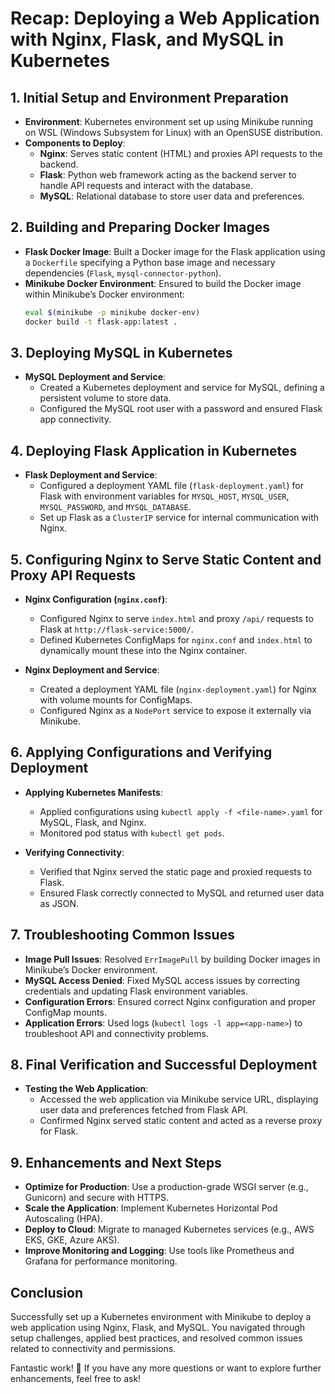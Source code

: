 
# Recap: Deploying a Web Application with Nginx, Flask, and MySQL in Kubernetes

## 1. Initial Setup and Environment Preparation

- **Environment**: Kubernetes environment set up using Minikube running on WSL (Windows Subsystem for Linux) with an OpenSUSE distribution.
- **Components to Deploy**:
  - **Nginx**: Serves static content (HTML) and proxies API requests to the backend.
  - **Flask**: Python web framework acting as the backend server to handle API requests and interact with the database.
  - **MySQL**: Relational database to store user data and preferences.

## 2. Building and Preparing Docker Images

- **Flask Docker Image**: Built a Docker image for the Flask application using a `Dockerfile` specifying a Python base image and necessary dependencies (`Flask`, `mysql-connector-python`).
- **Minikube Docker Environment**: Ensured to build the Docker image within Minikube’s Docker environment:
  ```bash
  eval $(minikube -p minikube docker-env)
  docker build -t flask-app:latest .
  ```

## 3. Deploying MySQL in Kubernetes

- **MySQL Deployment and Service**:
  - Created a Kubernetes deployment and service for MySQL, defining a persistent volume to store data.
  - Configured the MySQL root user with a password and ensured Flask app connectivity.

## 4. Deploying Flask Application in Kubernetes

- **Flask Deployment and Service**:
  - Configured a deployment YAML file (`flask-deployment.yaml`) for Flask with environment variables for `MYSQL_HOST`, `MYSQL_USER`, `MYSQL_PASSWORD`, and `MYSQL_DATABASE`.
  - Set up Flask as a `ClusterIP` service for internal communication with Nginx.

## 5. Configuring Nginx to Serve Static Content and Proxy API Requests

- **Nginx Configuration (`nginx.conf`)**:
  - Configured Nginx to serve `index.html` and proxy `/api/` requests to Flask at `http://flask-service:5000/`.
  - Defined Kubernetes ConfigMaps for `nginx.conf` and `index.html` to dynamically mount these into the Nginx container.

- **Nginx Deployment and Service**:
  - Created a deployment YAML file (`nginx-deployment.yaml`) for Nginx with volume mounts for ConfigMaps.
  - Configured Nginx as a `NodePort` service to expose it externally via Minikube.

## 6. Applying Configurations and Verifying Deployment

- **Applying Kubernetes Manifests**:
  - Applied configurations using `kubectl apply -f <file-name>.yaml` for MySQL, Flask, and Nginx.
  - Monitored pod status with `kubectl get pods`.

- **Verifying Connectivity**:
  - Verified that Nginx served the static page and proxied requests to Flask.
  - Ensured Flask correctly connected to MySQL and returned user data as JSON.

## 7. Troubleshooting Common Issues

- **Image Pull Issues**: Resolved `ErrImagePull` by building Docker images in Minikube’s Docker environment.
- **MySQL Access Denied**: Fixed MySQL access issues by correcting credentials and updating Flask environment variables.
- **Configuration Errors**: Ensured correct Nginx configuration and proper ConfigMap mounts.
- **Application Errors**: Used logs (`kubectl logs -l app=<app-name>`) to troubleshoot API and connectivity problems.

## 8. Final Verification and Successful Deployment

- **Testing the Web Application**:
  - Accessed the web application via Minikube service URL, displaying user data and preferences fetched from Flask API.
  - Confirmed Nginx served static content and acted as a reverse proxy for Flask.

## 9. Enhancements and Next Steps

- **Optimize for Production**: Use a production-grade WSGI server (e.g., Gunicorn) and secure with HTTPS.
- **Scale the Application**: Implement Kubernetes Horizontal Pod Autoscaling (HPA).
- **Deploy to Cloud**: Migrate to managed Kubernetes services (e.g., AWS EKS, GKE, Azure AKS).
- **Improve Monitoring and Logging**: Use tools like Prometheus and Grafana for performance monitoring.

## Conclusion

Successfully set up a Kubernetes environment with Minikube to deploy a web application using Nginx, Flask, and MySQL. You navigated through setup challenges, applied best practices, and resolved common issues related to connectivity and permissions.

Fantastic work! 🚀 If you have any more questions or want to explore further enhancements, feel free to ask!
